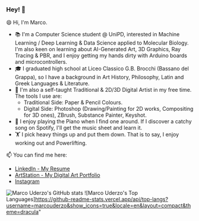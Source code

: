 ### Hey! 👋

😄  Hi, I'm Marco.

- 📚 I'm a Computer Science student @ UniPD, interested in Machine Learning / Deep Learning & Data Science applied to Molecular Biology. I'm also keen on learning about AI-Generated Art, 3D Graphics, Ray Tracing & PBR, and I enjoy getting my hands dirty with Arduino boards and microcontrollers.
- 🎓 I graduated high school at Liceo Classico G.B. Brocchi (Bassano del Grappa), so I have a background in Art History, Philosophy, Latin and Greek Languages & Literature.
- 🎨 I'm also a self-taught Traditional & 2D/3D Digital Artist in my free time. The tools I use are:
    - Traditional Side: Paper & Pencil Colours.
    - Digital Side: Photoshop (Drawing/Painting for 2D works, Compositing for 3D ones), ZBrush, Substance Painter, Keyshot.
- 🎹 I enjoy playing the Piano when I find one around. If I discover a catchy song on Spotify, I'll get the music sheet and learn it.
- 🏋️ I pick heavy things up and put them down. That is to say, I enjoy working out and Powerlifting.

📫 You can find me here:
- [LinkedIn - My Resume](https://linkedin.com/in/marcouderzo/)
- [ArtStation - My Digital Art Portfolio](https://artstation.com/marcouderzo)
- [Instagram](https://instagram.com/marcouderzo)

![Marco Uderzo's GitHub stats](https://github-readme-stats.vercel.app/api?username=marcouderzo&show_icons=true&theme=github_dark)
![Marco Uderzo's Top Languages]https://github-readme-stats.vercel.app/api/top-langs?username=marcouderzo&show_icons=true&locale=en&layout=compact&theme=dracula"



<!--
**marcouderzo/marcouderzo** is a ✨ _special_ ✨ repository because its `README.md` (this file) appears on your GitHub profile.

Here are some ideas to get you started:

- 🔭 I’m currently working on ...
- 🌱 I’m currently learning ...
- 👯 I’m looking to collaborate on ...
- 🤔 I’m looking for help with ...
- 💬 Ask me about ...
- 📫 How to reach me: ...
- 😄 Pronouns: ...
- ⚡ Fun fact: ...
-->
